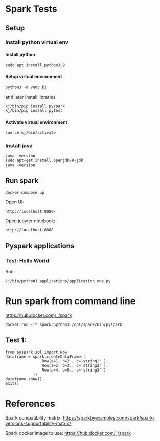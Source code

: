 # Spark Tests

## Setup

### Install python virtual env

#### Install python
```
sudo apt install python3.9
```

#### Setup virtual environment 
```
python3 -m venv kj
```

and later install libraries
```
kj/bin/pip install pyspark
kj/bin/pip install pytest
```
#### Activate virtual environment

```
source kj/bin/activate
```

### Install java

```
java -version
sudo apt-get install openjdk-8-jdk
java -version
```

## Run spark

```
docker-compose up
```

Open UI:
```
http://localhost:8080/
```

Open jupyter notebook:
```
http://localhost:8888
```


## Pyspark applications

### Test: Hello World

Run:
```
kj/bin/python3 applications/application_one.py
```


# Run spark from command line

https://hub.docker.com/_/spark

```
docker run -it spark:python3 /opt/spark/bin/pyspark
```

## Test 1: 

```
from pyspark.sql import Row
dataframe = spark.createDataFrame([
                Row(a=1, b=2., c='string1' ),
                Row(a=2, b=3., c='string2' ),
                Row(a=4, b=5., c='string3' )
            ])
dataframe.show()
exit() 
```



# References

Spark compatibility matrix: https://sparkbyexamples.com/spark/spark-versions-supportability-matrix/

Spark docker image to use: https://hub.docker.com/_/spark
